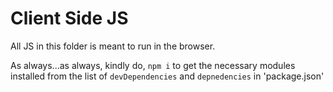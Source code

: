 # Client Side JS

All JS in this folder is meant to run in the browser.

As always...as always, kindly do, `npm i` to get the necessary modules installed from the list of `devDependencies` and `depnedencies` in 'package.json'
